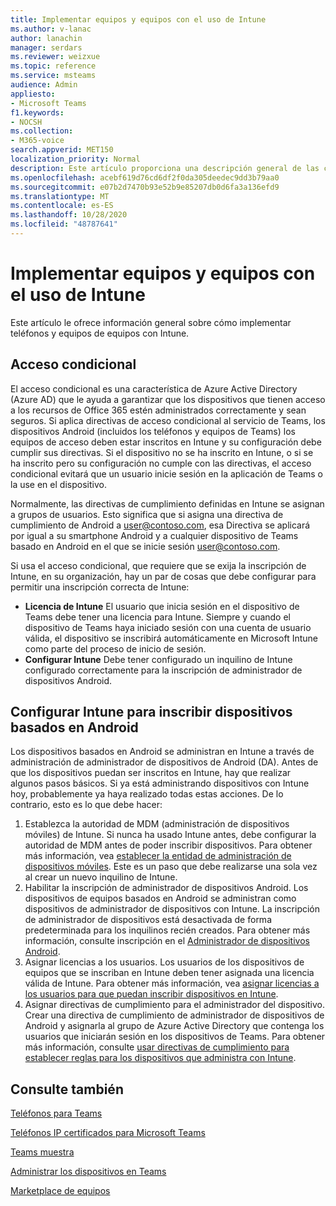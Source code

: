 ```yaml
---
title: Implementar equipos y equipos con el uso de Intune
ms.author: v-lanac
author: lanachin
manager: serdars
ms.reviewer: weizxue
ms.topic: reference
ms.service: msteams
audience: Admin
appliesto:
- Microsoft Teams
f1.keywords:
- NOCSH
ms.collection:
- M365-voice
search.appverid: MET150
localization_priority: Normal
description: Este artículo proporciona una descripción general de las características de Microsoft teams que se admiten.
ms.openlocfilehash: acebf619d76cd6df2f0da305deedec9dd3b79aa0
ms.sourcegitcommit: e07b2d7470b93e52b9e85207db0d6fa3a136efd9
ms.translationtype: MT
ms.contentlocale: es-ES
ms.lasthandoff: 10/28/2020
ms.locfileid: "48787641"
---
```

# <a name="deploy-teams-phones-and-teams-displays-using-intune"></a>Implementar equipos y equipos con el uso de Intune

Este artículo le ofrece información general sobre cómo implementar teléfonos y equipos de equipos con Intune.

## <a name="conditional-access"></a>Acceso condicional

El acceso condicional es una característica de Azure Active Directory (Azure AD) que le ayuda a garantizar que los dispositivos que tienen acceso a los recursos de Office 365 estén administrados correctamente y sean seguros.  Si aplica directivas de acceso condicional al servicio de Teams, los dispositivos Android (incluidos los teléfonos y equipos de Teams) los equipos de acceso deben estar inscritos en Intune y su configuración debe cumplir sus directivas.  Si el dispositivo no se ha inscrito en Intune, o si se ha inscrito pero su configuración no cumple con las directivas, el acceso condicional evitará que un usuario inicie sesión en la aplicación de Teams o la use en el dispositivo.

Normalmente, las directivas de cumplimiento definidas en Intune se asignan a grupos de usuarios.  Esto significa que si asigna una directiva de cumplimiento de Android a user@contoso.com, esa Directiva se aplicará por igual a su smartphone Android y a cualquier dispositivo de Teams basado en Android en el que se inicie sesión user@contoso.com.

Si usa el acceso condicional, que requiere que se exija la inscripción de Intune, en su organización, hay un par de cosas que debe configurar para permitir una inscripción correcta de Intune:

- **Licencia de Intune** El usuario que inicia sesión en el dispositivo de Teams debe tener una licencia para Intune.  Siempre y cuando el dispositivo de Teams haya iniciado sesión con una cuenta de usuario válida, el dispositivo se inscribirá automáticamente en Microsoft Intune como parte del proceso de inicio de sesión.
- **Configurar Intune** Debe tener configurado un inquilino de Intune configurado correctamente para la inscripción de administrador de dispositivos Android.

## <a name="configure-intune-to-enroll-teams-android-based-devices"></a>Configurar Intune para inscribir dispositivos basados en Android

Los dispositivos basados en Android se administran en Intune a través de administración de administrador de dispositivos de Android (DA). Antes de que los dispositivos puedan ser inscritos en Intune, hay que realizar algunos pasos básicos.  Si ya está administrando dispositivos con Intune hoy, probablemente ya haya realizado todas estas acciones.  De lo contrario, esto es lo que debe hacer:

1. Establezca la autoridad de MDM (administración de dispositivos móviles) de Intune.  Si nunca ha usado Intune antes, debe configurar la autoridad de MDM antes de poder inscribir dispositivos. Para obtener más información, vea [establecer la entidad de administración de dispositivos móviles](https://docs.microsoft.com/intune/fundamentals/mdm-authority-set).  Este es un paso que debe realizarse una sola vez al crear un nuevo inquilino de Intune.
2. Habilitar la inscripción de administrador de dispositivos Android. Los dispositivos de equipos basados en Android se administran como dispositivos de administrador de dispositivos con Intune.  La inscripción de administrador de dispositivos está desactivada de forma predeterminada para los inquilinos recién creados.  Para obtener más información, consulte inscripción en el [Administrador de dispositivos Android](https://docs.microsoft.com/intune/enrollment/android-enroll-device-administrator).
3. Asignar licencias a los usuarios. Los usuarios de los dispositivos de equipos que se inscriban en Intune deben tener asignada una licencia válida de Intune. Para obtener más información, vea [asignar licencias a los usuarios para que puedan inscribir dispositivos en Intune](https://docs.microsoft.com/intune/fundamentals/licenses-assign).
4. Asignar directivas de cumplimiento para el administrador del dispositivo.  Crear una directiva de cumplimiento de administrador de dispositivos de Android y asignarla al grupo de Azure Active Directory que contenga los usuarios que iniciarán sesión en los dispositivos de Teams. Para obtener más información, consulte [usar directivas de cumplimiento para establecer reglas para los dispositivos que administra con Intune](https://docs.microsoft.com/mem/intune/protect/device-compliance-get-started).

## <a name="see-also"></a>Consulte también

[Teléfonos para Teams](phones-for-teams.md)

[Teléfonos IP certificados para Microsoft Teams](teams-ip-phones.md)

[Teams muestra](teams-displays.md)

[Administrar los dispositivos en Teams](device-management.md)

[Marketplace de equipos](https://office.com/teamsdevices)
